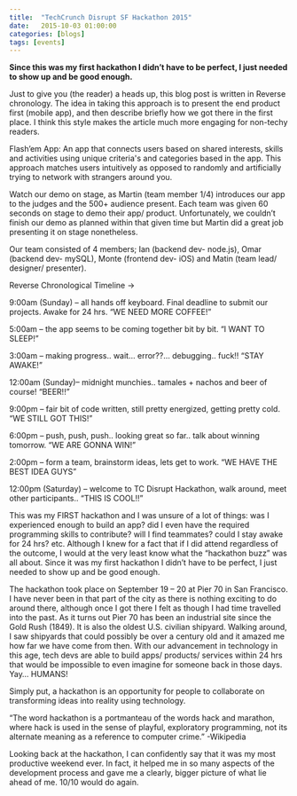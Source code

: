 ```yaml
---
title:  "TechCrunch Disrupt SF Hackathon 2015"
date:   2015-10-03 01:00:00
categories: [blogs]
tags: [events]
---
```

**Since this was my first hackathon I didn’t have to be perfect, I just needed to show up and be good enough.**

Just to give you (the reader) a heads up, this blog post is written in Reverse chronology. The idea in taking this approach is to present the end product first (mobile app), and then describe briefly how we got there in the first place. I think this style makes the article much more engaging for non-techy readers.

Flash’em App: An app that connects users based on shared interests, skills and activities using unique criteria's and categories based in the app. This approach matches users intuitively as opposed to randomly and artificially trying to network with strangers around you.

Watch our demo on stage, as Martin (team member 1/4) introduces our app to the judges and the 500+ audience present. Each team was given 60 seconds on stage to demo their app/ product. Unfortunately, we couldn’t finish our demo as planned within that given time but Martin did a great job presenting it on stage nonetheless.

Our team consisted of 4 members; Ian (backend dev- node.js), Omar (backend dev- mySQL), Monte (frontend dev- iOS) and Matin (team lead/ designer/ presenter).

Reverse Chronological Timeline ->

9:00am (Sunday) – all hands off keyboard. Final deadline to submit our projects. Awake for 24 hrs. “WE NEED MORE COFFEE!”

5:00am – the app seems to be coming together bit by bit. “I WANT TO SLEEP!”

3:00am – making progress.. wait… error??… debugging.. fuck!! “STAY AWAKE!”

12:00am (Sunday)– midnight munchies.. tamales + nachos and beer of course! “BEER!!”

9:00pm – fair bit of code written, still pretty energized, getting pretty cold. “WE STILL GOT THIS!”

6:00pm – push, push, push.. looking great so far.. talk about winning tomorrow. “WE ARE GONNA WIN!”

2:00pm – form a team, brainstorm ideas, lets get to work. “WE HAVE THE BEST IDEA GUYS”

12:00pm (Saturday) – welcome to TC Disrupt Hackathon, walk around, meet other participants.. “THIS IS COOL!!”

This was my FIRST hackathon and I was unsure of a lot of things: was I experienced enough to build an app? did I even have the required programming skills to contribute? will I find teammates? could I stay awake for 24 hrs? etc. Although I knew for a fact that if I did attend regardless of the outcome, I would at the very least know what the “hackathon buzz” was all about. Since it was my first hackathon I didn’t have to be perfect, I just needed to show up and be good enough.

The hackathon took place on September 19 – 20 at Pier 70 in San Francisco. I have never been in that part of the city as there is nothing exciting to do around there, although once I got there I felt as though I had time travelled into the past. As it turns out Pier 70 has been an industrial site since the Gold Rush (1849). It is also the oldest U.S. civilian shipyard. Walking around, I saw shipyards that could possibly be over a century old and it amazed me how far we have come from then. With our advancement in technology in this age, tech devs are able to build apps/ products/ services within 24 hrs that would be impossible to even imagine for someone back in those days. Yay… HUMANS!

Simply put, a hackathon is an opportunity for people to collaborate on transforming ideas into reality using technology.

“The word hackathon is a portmanteau of the words hack and marathon, where hack is used in the sense of playful, exploratory programming, not its alternate meaning as a reference to computer crime.” -Wikipedia

Looking back at the hackathon, I can confidently say that it was my most productive weekend ever. In fact, it helped me in so many aspects of the development process and gave me a clearly, bigger picture of what lie ahead of me. 10/10 would do again.
